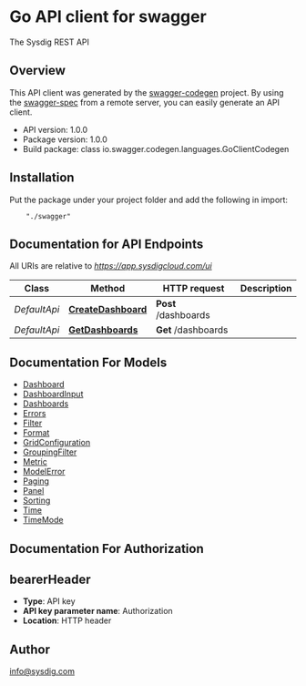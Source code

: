 # Go API client for swagger

The Sysdig REST API

## Overview
This API client was generated by the [swagger-codegen](https://github.com/swagger-api/swagger-codegen) project.  By using the [swagger-spec](https://github.com/swagger-api/swagger-spec) from a remote server, you can easily generate an API client.

- API version: 1.0.0
- Package version: 1.0.0
- Build package: class io.swagger.codegen.languages.GoClientCodegen

## Installation
Put the package under your project folder and add the following in import:
```
    "./swagger"
```

## Documentation for API Endpoints

All URIs are relative to *https://app.sysdigcloud.com/ui*

Class | Method | HTTP request | Description
------------ | ------------- | ------------- | -------------
*DefaultApi* | [**CreateDashboard**](docs/DefaultApi.md#createdashboard) | **Post** /dashboards | 
*DefaultApi* | [**GetDashboards**](docs/DefaultApi.md#getdashboards) | **Get** /dashboards | 


## Documentation For Models

 - [Dashboard](docs/Dashboard.md)
 - [DashboardInput](docs/DashboardInput.md)
 - [Dashboards](docs/Dashboards.md)
 - [Errors](docs/Errors.md)
 - [Filter](docs/Filter.md)
 - [Format](docs/Format.md)
 - [GridConfiguration](docs/GridConfiguration.md)
 - [GroupingFilter](docs/GroupingFilter.md)
 - [Metric](docs/Metric.md)
 - [ModelError](docs/ModelError.md)
 - [Paging](docs/Paging.md)
 - [Panel](docs/Panel.md)
 - [Sorting](docs/Sorting.md)
 - [Time](docs/Time.md)
 - [TimeMode](docs/TimeMode.md)


## Documentation For Authorization


## bearerHeader

- **Type**: API key 
- **API key parameter name**: Authorization
- **Location**: HTTP header


## Author

info@sysdig.com


